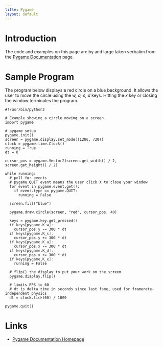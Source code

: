 ```yaml
---
title: Pygame
layout: default
---
```


# Introduction

The code and examples on this page are by and large taken verbatim from the [Pygame Documentation](https://www.pygame.org/docs/) page.

# Sample Program

The program below displays a red circle on a blue background. It allows the user to move the circle using the *w, a, s, d* keys. Hitting the *x* key or closing the window terminates the program.

```
#!/usr/bin/python3

# Example showing a circle moving on a screen
import pygame

# pygame setup
pygame.init()
screen = pygame.display.set_mode((1280, 720))
clock = pygame.time.Clock()
running = True
dt = 0

cursor_pos = pygame.Vector2(screen.get_width() / 2, screen.get_height() / 2)

while running:
  # poll for events
  # pygame.QUIT event means the user click X to close your window
  for event in pygame.event.get():
    if event.type == pygame.QUIT:
      running = False
      
  screen.fill("blue")

  pygame.draw.circle(screen, "red", cursor_pos, 40)

  keys = pygame.key.get_pressed()
  if keys[pygame.K_w]:
    cursor_pos.y -= 300 * dt
  if keys[pygame.K_s]:
    cursor_pos.y += 300 * dt
  if keys[pygame.K_a]:
    cursor_pos.x -= 300 * dt
  if keys[pygame.K_d]:
    cursor_pos.x += 300 * dt
  if keys[pygame.K_x]:
    running = False

  # flip() the display to put your work on the screen
  pygame.display.flip()
  
  # limits FPS to 60
  # dt is delta time in seconds since last fame, used for framerate-independent physics
  dt = clock.tick(60) / 1000
  
pygame.quit()
```

# Links

* [Pygame Documentation Homepage](https://www.pygame.org/docs/)